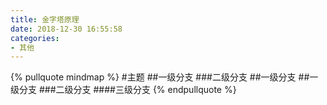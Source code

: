 ```yaml
---
title: 金字塔原理
date: 2018-12-30 16:55:58
categories:
- 其他
---
```

<link rel="stylesheet" type="text/css" href="kityminder/kityminder.core.css" />

{% pullquote mindmap %}
#主题
##一级分支
###二级分支
##一级分支
##一级分支
###二级分支
####三级分支
{% endpullquote %}

<script src="kityminder/kity.min.js"></script>

<script src="kityminder/kityminder.core.min.js"></script>

<script src="kityminder/mindmap.js"></script>